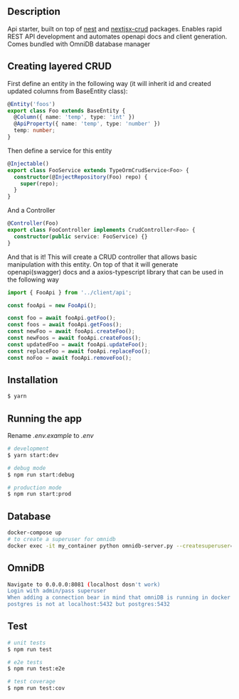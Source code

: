 ## Description

Api starter, built on top of <a href="https://nestjs.com/">nest</a> and <a href="https://github.com/nestjsx/crud">nextjsx-crud</a> packages. Enables rapid REST API development and automates openapi docs and client generation. Comes bundled with OmniDB database manager

## Creating layered CRUD

First define an entity in the following way (it will inherit id and created updated columns from BaseEntity class):

```ts
@Entity('foos')
export class Foo extends BaseEntity {
  @Column({ name: 'temp', type: 'int' })
  @ApiProperty({ name: 'temp', type: 'number' })
  temp: number;
}
```

Then define a service for this entity

```ts
@Injectable()
export class FooService extends TypeOrmCrudService<Foo> {
  constructor(@InjectRepository(Foo) repo) {
    super(repo);
  }
}
```

And a Controller

```ts
@Controller(Foo)
export class FooController implements CrudController<Foo> {
  constructor(public service: FooService) {}
}
```

And that is it! This will create a CRUD controller that allows basic manipulation with this entity. On top of that it will generate openapi(swagger) docs and a axios-typescript library that can be used in the following way

```ts
import { FooApi } from '../client/api';

const fooApi = new FooApi();

const foo = await fooApi.getFoo();
const foos = await fooApi.getFoos();
const newFoo = await fooApi.createFoo();
const newFoos = await fooApi.createFoos();
const updatedFoo = await fooApi.updateFoo();
const replaceFoo = await fooApi.replaceFoo();
const noFoo = await fooApi.removeFoo();
```

## Installation

```bash
$ yarn
```

## Running the app

Rename _.env.example_ to _.env_

```bash
# development
$ yarn start:dev

# debug mode
$ npm run start:debug

# production mode
$ npm run start:prod
```

## Database

```bash
docker-compose up
# to create a superuser for omnidb
docker exec -it my_container python omnidb-server.py --createsuperuser=admin pass
```

## OmniDB

```bash
Navigate to 0.0.0.0:8081 (localhost dosn't work)
Login with admin/pass superuser
When adding a connection bear in mind that omniDB is running in docker so
postgres is not at localhost:5432 but postgres:5432
```

## Test

```bash
# unit tests
$ npm run test

# e2e tests
$ npm run test:e2e

# test coverage
$ npm run test:cov
```
